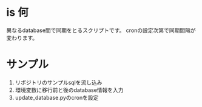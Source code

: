 # is 何
異なるdatabase間で同期をとるスクリプトです。
cronの設定次第で同期間隔が変わります。


# サンプル
1. リポジトリのサンプルsqlを流し込み
2. 環境変数に移行前と後のdatabase情報を入力
3. update_database.pyのcronを設定
